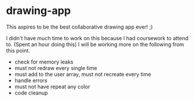 # drawing-app

This aspires to be the best collaborative drawing app ever! ;)

I didn't have much time to work on this because I had coursework to attend to. (Spent an hour doing this) I will be working more on the following from this point.

* check for memory leaks
* must not redraw every single time
* must add to the user array, must not recreate every time
* handle errors
* must not have repeat any color
* code cleanup
